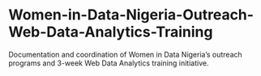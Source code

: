 # Women-in-Data-Nigeria-Outreach-Web-Data-Analytics-Training
Documentation and coordination of Women in Data Nigeria’s outreach programs and 3-week Web Data Analytics training initiative.
